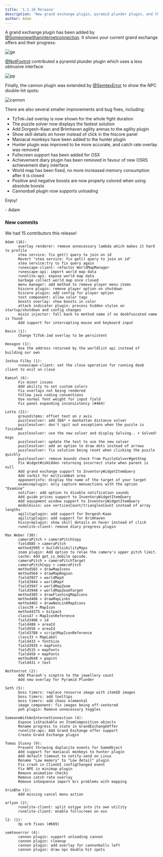 ```yaml
---
title: '1.2.18 Release'
description: 'New grand exchange plugin, pyramid plunder plugin, and the cannon plugin now shows NPC double-hit spots'
author: Adam
---
```


A grand exchange plugin has been added by
[@Someonewithaninternetconnection](https://github.com/someonewithaninternetconnection).
It shows your current grand exchange offers and their progress:

![ge](/img/blog/1.2.18-Release/ge.png)

[@NotFoxtrot](https://github.com/NotFoxtrot) contributed a pyramid plunder plugin which uses a less obtrusive interface:

![pp](/img/blog/1.2.18-Release/pp.png)

Finally, the cannon plugin was extended by [@SemtexError](https://github.com/SemtexError) to show the NPC double-hit spots:

![cannon](/img/blog/1.2.18-Release/cannon.png)

There are also several smaller improvements and bug fixes, including:

- TzTok-Jad overlay is now shown for the whole fight duration
- The puzzle solver now displays the fastest solution
- Add Dorgesh-Kaan and Brimhaven agility arenas to the agility plugin
- Show skill details on hover instead of click in the hiscore panel
- Maniacal monkeys have been added to the hunter plugin
- Hunter plugin was improved to be more accurate, and catch rate overlay was removed
- Fullscreen support has been added for OSX
- Achievement diary plugin has been removed in favour of new OSRS achievement diary interface
- World map has been fixed, no more increased memory consumption after it is closed
- Positive and negative boosts are now properly colored when using absolute boosts
- Cannonball plugin now supports unloading

Enjoy!

\- Adam

### New commits

We had 15 contributors this release!

```
Adam (16):
      overlay renderer: remove unnecessary lambda which makes it hard to profile
      xtea service: fix get() query to join on id
      Revert "xtea service: fix get() query to join on id"
      xtea service:try to fix query again
      runescape-client: refactor WorldMapManager
      runescape-api: import world map data
      runelite-api: expose world map data
      Garbage collect world map once closed
      menu manager: add method to remove player menu items
      hiscore plugin: remove player option on shutdown
      hiscore plugin: add config for player option
      text component: allow color tags
      boosts overlay: show boosts in color
      attack indicator plugin: process hidden styles on startup/shutdown and config changes
      mixin injector: fall back to method name if no deobfuscated name is found
      Add support for intercepting mouse and keyboard input

Devin (1):
      Change TzTok-Jad overlay to be persistent

Hexagon (1):
      Use the address returned by the worldlist api instead of building our own

Joshua Filby (1):
      runescape-client: set the close operation for running deob client to exit on close

Kamiel (6):
      Fix minor issues
      Add ability to set custom colors
      Fix overlays not being rendered
      Follow java coding conventions
      Use normal font weight for input field
      Fix panel expanding inconsistency (#464)

Lotto (21):
      grounditems: offset text on z axis
      puzzlesolver: add IDA* + manhattan distance solver
      puzzlesolver: don't spit out exceptions when the puzzle is finished
      puzzlesolver: use the new solver and display Solving.. + Solved! msgs
      puzzlesolver: update the test to use the new solver
      puzzlesolver: add an option to draw dots instead of arrows
      puzzlesolver: fix solution being reset when clicking the puzzle quickly
      puzzlesolver: remove bounds check from PuzzleSolver#getStep
      Fix Widget#isHidden returning incorrect state when parent is null
      Add grand exchange support to InventoryWidgetItemQuery
      Add varbit for multicombat area
      opponentinfo: display the name of the target of your target
      examineplugin: only capture menuactions with the option "Examine"
      notifier: add option to disable notification sounds
      Add guide prices support to InventoryWidgetItemQuery
      Add equipment window support to InventoryWidgetItemQuery
      modelmixin: use verticesCount/trianglesCount instead of array lengths
      agilityplugin: add support for Dorgesh-Kaan
      agilityplugin: add support for Brimhaven
      hiscoreplugin: show skill details on hover instead of click
      runelite-client: remove diary progress plugin

Max Weber (30):
      cameraPitch > cameraPitchCopy
      field885 > cameraPitch
      method2995 > buildVisibilityMaps
      zoom plugin: Add option to relax the camera's upper pitch limit.
      cache: Add get_is_mobile opcode.
      cameraPitch > cameraPitchTarget
      cameraPitchCopy > cameraPitch
      method565 > drawMapIcons
      method564 > drawMapRegion
      field3927 > worldMapX
      field3944 > worldMapY
      field3947 > worldMapZoom
      field3948 > worldMapZoomTarget
      method385 > drawFlashingMapIcons
      method406 > drawMapLinks
      method402 > drawNonLinkMapIcons
      class39 > MapIcon
      method4375 > bitpack
      class47 > MapIconReference
      field3406 > id
      field488 > areaId
      field556 > areaId
      field3788 > scriptMapIconReference
      class33 > MapLabel
      field433 > fontSize
      field3935 > mapFonts
      field515 > mapFonts
      field450 > mapFonts
      method648 > popcnt
      field431 > text

NotFoxtrot (2):
      Add Pharaoh's sceptre to the jewellery count
      Add new overlay for Pyramid Plunder

Seth (5):
      boss timers: replace resource image with itemID images
      boss timers: add tooltips
      boss timers: add chaos elemental
      image component: fix images being off-centered
      poh plugin: Remove unnecessary toggles

SomeoneWithAnInternetConnection (4):
      Expose isStackable on ItemComposition objects
      Rename progress to state in GrandExchangeOffer
      runelite-api: Add Grand Exchange offer support
      Create Grand Exchange plugin

Tomas Slusny (9):
      Prevent throwing duplacite events for GameObject
      Add support for maniacal monkeys to hunter plugin
      Add default timeout to notify-send on Linux
      Rename "Low memory" to "Low detail" plugin
      Fix crash in ClienUI configChanged event
      Fix NPE in minimap plugin
      Remove animation checks
      Remove catch rate overlay
      Remove inSequence import b/c problems with mapping

XrioBtw (1):
      Add missing cancel menu action

arlyon (2):
      runelite-client: split ostype into its own utility
      runelite-client: enable fullscreen on osx

l2- (1):
      Xp orb fixes (#689)

semtexerror (4):
      cannon plugin: support unloading cannon
      cannon plugin: cleanup
      cannon plugin: add overlay for cannonballs left
      cannon plugin: draw npc double hit spots
```

